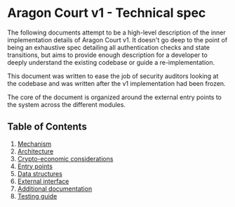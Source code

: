 # Aragon Court v1 - Technical spec

The following documents attempt to be a high-level description of the inner implementation details of Aragon Court v1. It doesn't go deep to the point of being an exhaustive spec detailing all authentication checks and state transitions, but aims to provide enough description for a developer to deeply understand the existing codebase or guide a re-implementation.

This document was written to ease the job of security auditors looking at the codebase and was written after the v1 implementation had been frozen.

The core of the document is organized around the external entry points to the system across the different modules.

## Table of Contents

1. [Mechanism](./1-mechanism)
2. [Architecture](./2-architecture)
3. [Crypto-economic considerations](./3-cryptoeconomic-considerations)
4. [Entry points](./4-entry-points)
5. [Data structures](./5-data-structures)
6. [External interface](./6-external-interface)
7. [Additional documentation](./7-additional-documentation)
8. [Testing guide](./8-testing-guide)
